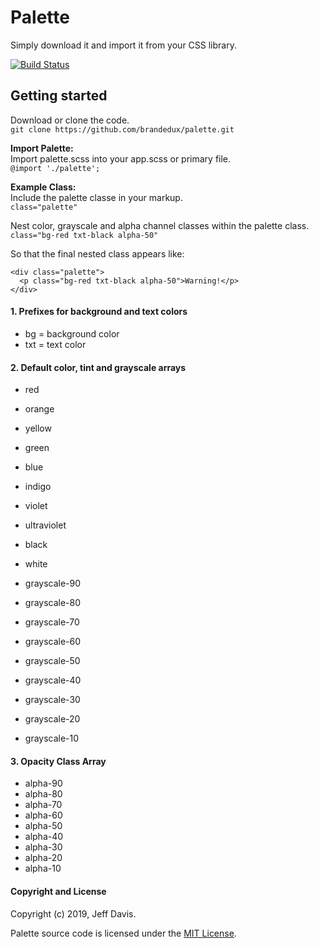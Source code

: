 # Palette
Simply download it and import it from your CSS library.

[![Build Status](https://api.travis-ci.org/brandedux/palette.svg?branch=master)](https://travis-ci.org/brandedux/palette)

## Getting started
Download or clone the code.<br /> 
```git clone https://github.com/brandedux/palette.git```

**Import Palette:**<br /> 
Import palette.scss into your app.scss or primary file.<br /> 
```@import './palette';```

**Example Class:**<br />
Include the palette classe in your markup.<br />
```class="palette"```

Nest color, grayscale and alpha channel classes within the palette class.<br /> 
```class="bg-red txt-black alpha-50"```

So that the final nested class appears like:
```
<div class="palette">
  <p class="bg-red txt-black alpha-50">Warning!</p>
</div>
```

#### 1. Prefixes for background and text colors
* bg = background color
* txt = text color

#### 2. Default color, tint and grayscale arrays
* red
* orange
* yellow
* green
* blue
* indigo
* violet

* ultraviolet

* black
* white

* grayscale-90
* grayscale-80
* grayscale-70
* grayscale-60
* grayscale-50
* grayscale-40
* grayscale-30
* grayscale-20
* grayscale-10 

#### 3. Opacity Class Array
* alpha-90
* alpha-80
* alpha-70
* alpha-60
* alpha-50
* alpha-40
* alpha-30
* alpha-20
* alpha-10


#### Copyright and License
Copyright (c) 2019, Jeff Davis.

Palette source code is licensed under the [MIT License](LICENSE).
